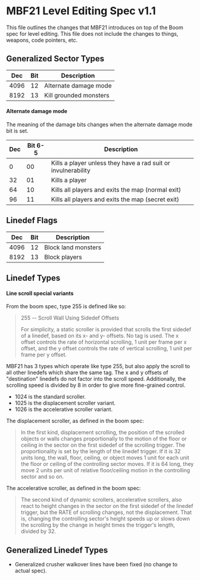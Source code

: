 # MBF21 Level Editing Spec v1.1

This file outlines the changes that MBF21 introduces on top of the Boom spec for level editing. This file does not include the changes to things, weapons, code pointers, etc.

## Generalized Sector Types

| Dec  | Bit | Description            |
|------|-----|------------------------|
| 4096 | 12  | Alternate damage mode  |
| 8192 | 13  | Kill grounded monsters |

#### Alternate damage mode

The meaning of the damage bits changes when the alternate damage mode bit is set.

| Dec | Bit 6-5 | Description                                                   |
|-----|---------|---------------------------------------------------------------|
| 0   | 00      | Kills a player unless they have a rad suit or invulnerability |
| 32  | 01      | Kills a player                                                |
| 64  | 10      | Kills all players and exits the map (normal exit)             |
| 96  | 11      | Kills all players and exits the map (secret exit)             |

## Linedef Flags

| Dec  | Bit | Description          |
|------|-----|----------------------|
| 4096 | 12  | Block land monsters  |
| 8192 | 13  | Block players        |

## Linedef Types

#### Line scroll special variants

From the boom spec, type 255 is defined like so:

> 255    -- Scroll Wall Using Sidedef Offsets                   
>
> For simplicity, a static scroller is provided that scrolls the first sidedef of a linedef, based on its x- and y- offsets. No tag is used. The x offset controls the rate of horizontal scrolling, 1 unit per frame per x offset, and the y offset controls the rate of vertical scrolling, 1 unit per frame per y offset.

MBF21 has 3 types which operate like type 255, but also apply the scroll to all other linedefs which share the same tag. The x and y offsets of "destination" linedefs do not factor into the scroll speed. Additionally, the scrolling speed is divided by 8 in order to give more fine-grained control.

- 1024 is the standard scroller.
- 1025 is the displacement scroller variant.
- 1026 is the accelerative scroller variant.

The displacement scroller, as defined in the boom spec:

> In the first kind, displacement scrolling, the position of the scrolled objects or walls changes proportionally to the motion of the floor or ceiling in the sector on the first sidedef of the scrolling trigger. The proportionality is set by the length of the linedef trigger. If it is 32 units long, the wall, floor, ceiling, or object moves 1 unit for each unit the floor or ceiling of the controlling sector moves. If it is 64 long, they move 2 units per unit of relative floor/ceiling motion in the controlling sector and so on.

The accelerative scroller, as defined in the boom spec:

> The second kind of dynamic scrollers, accelerative scrollers, also react to height changes in the sector on the first sidedef of the linedef trigger, but the RATE of scrolling changes, not the displacement. That is, changing the controlling sector's height speeds up or slows down the scrolling by the change in height times the trigger's length, divided by 32.

## Generalized Linedef Types
- Generalized crusher walkover lines have been fixed (no change to actual spec).
